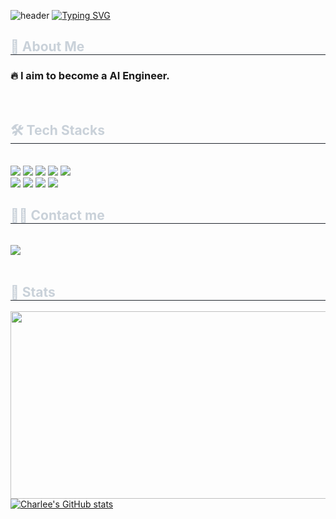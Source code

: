 ![header](https://capsule-render.vercel.app/api?type=waving&color=gradient&height=300&section=header&text=Good%20to%20see%20you%20%F0%9F%A4%97)
[![Typing SVG](https://readme-typing-svg.demolab.com?font=Fira+Code&pause=1000&width=435&lines=AI+%2F+Data+%2F+Business)](https://git.io/typing-svg)
    <div style="text-align: left;"> 
    <h2 style="border-bottom: 1px solid #21262d; color: #c9d1d9;"> 👀 About Me </h2>
    <div style="font-weight: 700; font-size: 15px; text-align: left; color: #c9d1d9;">  </div> 
    </div>
    <div style="text-align: left;">
        

### :fire: I aim to become a AI Engineer.
<br/>
    
<h2 style="border-bottom: 1px solid #21262d; color: #c9d1d9;"> 🛠️ Tech Stacks </h2> <br> 
<div style="margin: ; text-align: left;" "text-align: left;">     
        <img src="https://img.shields.io/badge/Python-3776AB?style=for-the-badge&logo=Python&logoColor=white">
        <img src="https://img.shields.io/badge/C-A8B9CC?style=for-the-badge&logo=C&logoColor=white">
        <img src="https://img.shields.io/badge/Java-007396?style=for-the-badge&logo=Java&logoColor=white">
        <img src="https://img.shields.io/badge/MySQL-4479A1?style=for-the-badge&logo=MySQL&logoColor=white">
        <img src="https://img.shields.io/badge/MariaDB-003545?style=for-the-badge&logo=MariaDB&logoColor=white">
        <br/><img src="https://img.shields.io/badge/Docker-2496ED?style=for-the-badge&logo=Docker&logoColor=white">
        <img src="https://img.shields.io/badge/PyTorch-EE4C2C?style=for-the-badge&logo=PyTorch&logoColor=white">
        <img src="https://img.shields.io/badge/Tensorflow-FF6F00?style=for-the-badge&logo=Tensorflow&logoColor=white">
        <img src="https://img.shields.io/badge/Keras-D00000?style=for-the-badge&logo=Keras&logoColor=white">
        </div>
</div>
<div style="text-align: left;">
<h2 style="border-bottom: 1px solid #21262d; color: #c9d1d9;"> 🧑‍💻 Contact me </h2> <br> 
<div style="text-align: left;"> <a href=mailto:nimowa03@gmail.com> <img src="https://img.shields.io/badge/Gmail-EA4335?style=for-the-badge&logo=Gmail&logoColor=white&link=mailto:nimowa03@gmail.com"> </a>
          </div>  <br> 
<div style="text-align: left;">  </div> 
</div>
<div style="text-align: left;"> 
<h2 style="border-bottom: 1px solid #21262d; color: #c9d1d9;"> 🏅 Stats </h2> <div style="text-align: left;">


  
</div>
<a href="https://www.gitanimals.org/en_US?utm_medium=image&utm_source=nimowa03&utm_content=farm">
<img
  src="https://render.gitanimals.org/farms/nimowa03"
  width="600"
  height="300"
    
[![Charlee's GitHub stats](https://github-readme-stats.vercel.app/api?username=nimowa03)](https://github.com/anuraghazra/github-readme-stats)
<div>
